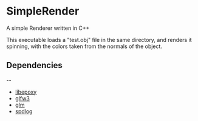 # SimpleRender
A simple Renderer written in C++

This executable loads a "test.obj" file in the same directory, and renders it spinning, with the colors taken from the normals of the object.

## Dependencies
--
- [libepoxy](https://github.com/anholt/libepoxy)
- [glfw3](https://www.glfw.org/)
- [glm](https://glm.g-truc.net/0.9.9/index.html)
- [spdlog](https://github.com/gabime/spdlog)
